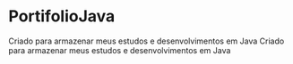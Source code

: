 # PortifolioJava
Criado para armazenar meus estudos e desenvolvimentos em Java
Criado para armazenar meus estudos e desenvolvimentos em Java

